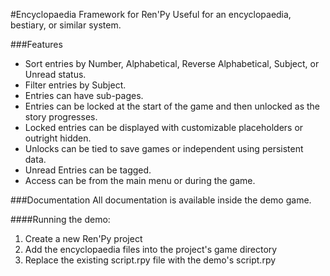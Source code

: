 #Encyclopaedia Framework for Ren'Py
Useful for an encyclopaedia, bestiary, or similar system. 

###Features
- Sort entries by Number, Alphabetical, Reverse Alphabetical, Subject, or Unread status.
- Filter entries by Subject.
- Entries can have sub-pages.
- Entries can be locked at the start of the game and then unlocked as the story progresses.
- Locked entries can be displayed with customizable placeholders or outright hidden.
- Unlocks can be tied to save games or independent using persistent data.
- Unread Entries can be tagged.
- Access can be from the main menu or during the game.

###Documentation
All documentation is available inside the demo game.

####Running the demo:
1. Create a new Ren'Py project
2. Add the encyclopaedia files into the project's game directory 
3. Replace the existing script.rpy file with the demo's script.rpy
